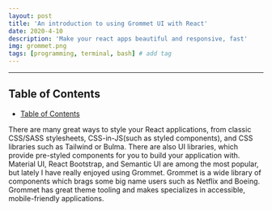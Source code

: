 ```yaml
---
layout: post
title: 'An introduction to using Grommet UI with React'
date: 2020-4-10
description: 'Make your react apps beautiful and responsive, fast'
img: grommet.png
tags: [programming, terminal, bash] # add tag
---
```


---

## Table of Contents

- [Table of Contents](#table-of-contents)

There are many great ways to style your React applications, from classic CSS/SASS stylesheets, CSS-in-JS(such as styled components), and CSS libraries such as Tailwind or Bulma. There are also UI libraries, which provide pre-styled components for you to build your application with. Material UI, React Bootstrap, and Semantic UI are among the most popular, but lately I have really enjoyed using Grommet. Grommet is a wide library of components which brags some big name users such as Netflix and Boeing. Grommet has great theme tooling and makes specializes in accessible, mobile-friendly applications.
